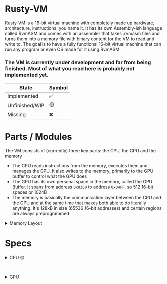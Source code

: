# Rusty-VM
Rusty-VM is a 16-bit virtual machine with completely made up hardware, architecture, instructions, you name it. It has its own Assembly-ish language called RvmASM and comes with an assembler that takes .rvmasm files
and turns them into a memory file with binary content for the VM to read and write to. The goal is to have a fully functional 16-bit virtual machine that can run any program or even OS made for it using RvmASM

### The VM is currently under development and far from being finished. Most of what you read here is probably not implemented yet.
|State           |  Symbol|
|----------------|--------|
|Implemented     |  ✅    |
|Unfinished/WIP  |  🟡    |
|Missing         |  ❌    |

# Parts / Modules
The VM consists of (currently) three key parts: the CPU, the GPU and the memory
- The CPU reads instructions from the memory, executes them and manages the GPU. It also writes to the memory, primarily to the GPU buffer to control what the GPU does
- The GPU has its own personal space in the memory, called the GPU Buffer. It spans from address ```0x0300``` to address ```0x04FF```, so 512 16-bit spaces or 1024B
- The memory is basically the communication layer between the CPU and the GPU and at the same time that makes both able to do literally anything. It's 128kB in size (65536 16-bit addresses) and certain regions are always preprogrammed

<details>
  <Summary> Memory Layout </Summary>
  
  The memory has a few regions preprogrammed with information. The following table shows the memory layout
  | Region          | Stored Data                                  |
  |-----------------|----------------------------------------------|
  | ```0x0000 - 0x01FF``` | Currently unused                             |
  | ```0x0200 - 0x0250``` | ASCII buffer with stored letters and symbols |
  | ```0x0251 - 0x02FF``` | Currently unused                             |
  | ```0x0300 - 0x04FF``` | GPU buffer                                   |
  | ```0x0500 - 0xFFFF``` | Empty space, used for programs               |

</details>

# Specs
<details>
  <Summary> CPU 🟡 </Summary>
  <details>
    <Summary> Registers ✅ </Summary>
    
    | Register | Purpose                                                              |
    |----------|----------------------------------------------------------------------|
    | A        | 16-bit general purpose register                                      |
    | X        | 16-bit general purpose register                                      |
    | Y        | 16-bit general purpose register                                      |
    | G        | 16-bit register used for CPU-GPU interaction, not accessible in code |

  </details>
  <details>
    <Summary> OpCodes 🟡 </Summary>
    Right now there is a total of 30 OpCodes
    For a detailed documentation see the [RvmASM documentation](https://github.com/LordAfterEight/rusty-vm/tree/master/asm).
    
  </details>

</details>

#

<details>
  <Summary> GPU </Summary>
  A GPU with a 91x49 characters framebuffer, capable of printing colored text.
</details>

